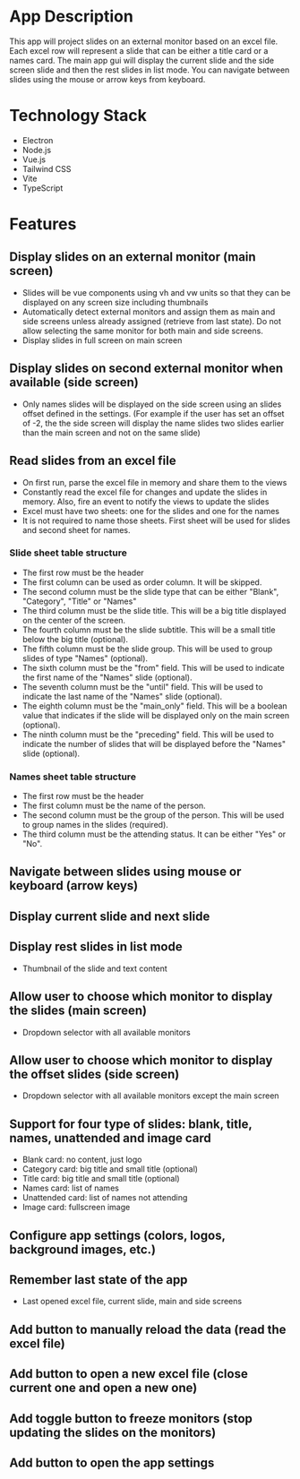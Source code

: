 # App Description

This app will project slides on an external monitor based on an excel file. Each excel row will represent a slide that can be either a title card or a names card. The main app gui will display the current slide and the side screen slide and then the rest slides in list mode. You can navigate between slides using the mouse or arrow keys from keyboard.

# Technology Stack

- Electron
- Node.js
- Vue.js
- Tailwind CSS
- Vite
- TypeScript

# Features

## Display slides on an external monitor (main screen)

- Slides will be vue components using vh and vw units so that they can be displayed on any screen size including thumbnails
- Automatically detect external monitors and assign them as main and side screens unless already assigned (retrieve from last state). Do not allow selecting the same monitor for both main and side screens.
- Display slides in full screen on main screen

## Display slides on second external monitor when available (side screen)

- Only names slides will be displayed on the side screen using an slides offset defined in the settings. (For example if the user has set an offset of -2, the the side screen will display the name slides two slides earlier than the main screen and not on the same slide)

## Read slides from an excel file

- On first run, parse the excel file in memory and share them to the views
- Constantly read the excel file for changes and update the slides in memory. Also, fire an event to notify the views to update the slides
- Excel must have two sheets: one for the slides and one for the names
- It is not required to name those sheets. First sheet will be used for slides and second sheet for names.

### Slide sheet table structure

- The first row must be the header
- The first column can be used as order column. It will be skipped.
- The second column must be the slide type that can be either "Blank", "Category", "Title" or "Names"
- The third column must be the slide title. This will be a big title displayed on the center of the screen.
- The fourth column must be the slide subtitle. This will be a small title below the big title (optional).
- The fifth column must be the slide group. This will be used to group slides of type "Names" (optional).
- The sixth column must be the "from" field. This will be used to indicate the first name of the "Names" slide (optional).
- The seventh column must be the "until" field. This will be used to indicate the last name of the "Names" slide (optional).
- The eighth column must be the "main_only" field. This will be a boolean value that indicates if the slide will be displayed only on the main screen (optional).
- The ninth column must be the "preceding" field. This will be used to indicate the number of slides that will be displayed before the "Names" slide (optional).

### Names sheet table structure

- The first row must be the header
- The first column must be the name of the person.
- The second column must be the group of the person. This will be used to group names in the slides (required).
- The third column must be the attending status. It can be either "Yes" or "No".

## Navigate between slides using mouse or keyboard (arrow keys)

## Display current slide and next slide

## Display rest slides in list mode

- Thumbnail of the slide and text content

## Allow user to choose which monitor to display the slides (main screen)

- Dropdown selector with all available monitors

## Allow user to choose which monitor to display the offset slides (side screen)

- Dropdown selector with all available monitors except the main screen

## Support for four type of slides: blank, title, names, unattended and image card

- Blank card: no content, just logo
- Category card: big title and small title (optional)
- Title card: big title and small title (optional)
- Names card: list of names
- Unattended card: list of names not attending
- Image card: fullscreen image

## Configure app settings (colors, logos, background images, etc.)

## Remember last state of the app

- Last opened excel file, current slide, main and side screens

## Add button to manually reload the data (read the excel file)

## Add button to open a new excel file (close current one and open a new one)

## Add toggle button to freeze monitors (stop updating the slides on the monitors)

## Add button to open the app settings
